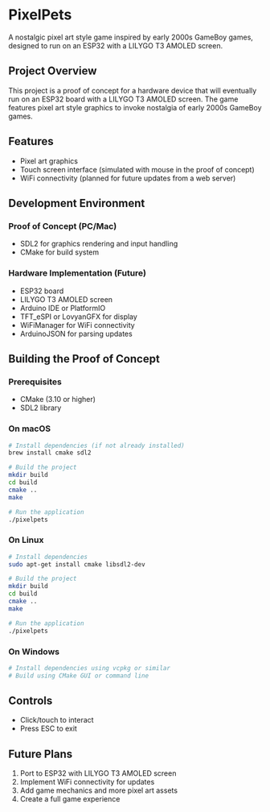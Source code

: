 # PixelPets

A nostalgic pixel art style game inspired by early 2000s GameBoy games, designed to run on an ESP32 with a LILYGO T3 AMOLED screen.

## Project Overview

This project is a proof of concept for a hardware device that will eventually run on an ESP32 board with a LILYGO T3 AMOLED screen. The game features pixel art style graphics to invoke nostalgia of early 2000s GameBoy games.

## Features

- Pixel art graphics
- Touch screen interface (simulated with mouse in the proof of concept)
- WiFi connectivity (planned for future updates from a web server)

## Development Environment

### Proof of Concept (PC/Mac)
- SDL2 for graphics rendering and input handling
- CMake for build system

### Hardware Implementation (Future)
- ESP32 board
- LILYGO T3 AMOLED screen
- Arduino IDE or PlatformIO
- TFT_eSPI or LovyanGFX for display
- WiFiManager for WiFi connectivity
- ArduinoJSON for parsing updates

## Building the Proof of Concept

### Prerequisites
- CMake (3.10 or higher)
- SDL2 library

### On macOS
```bash
# Install dependencies (if not already installed)
brew install cmake sdl2

# Build the project
mkdir build
cd build
cmake ..
make

# Run the application
./pixelpets
```

### On Linux
```bash
# Install dependencies
sudo apt-get install cmake libsdl2-dev

# Build the project
mkdir build
cd build
cmake ..
make

# Run the application
./pixelpets
```

### On Windows
```bash
# Install dependencies using vcpkg or similar
# Build using CMake GUI or command line
```

## Controls

- Click/touch to interact
- Press ESC to exit

## Future Plans

1. Port to ESP32 with LILYGO T3 AMOLED screen
2. Implement WiFi connectivity for updates
3. Add game mechanics and more pixel art assets
4. Create a full game experience 